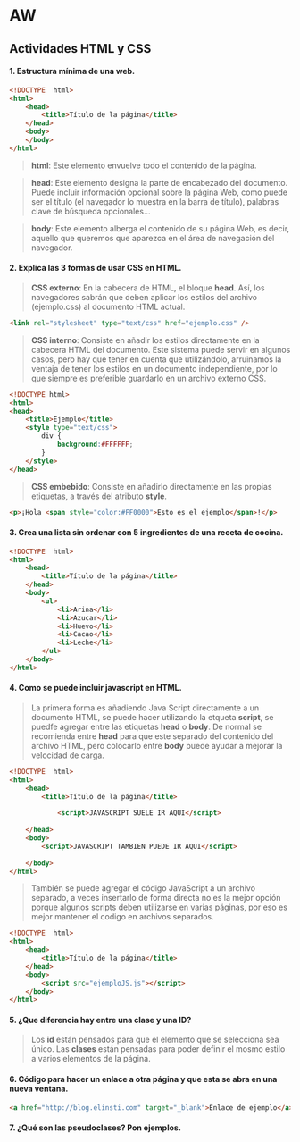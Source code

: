 # AW
## Actividades HTML y CSS
#### 1. Estructura mínima de una web.
```html
<!DOCTYPE  html>
<html>
	<head>
		<title>Título de la página</title>
	</head>
	<body>
	</body>
</html>
```
>**html**: Este elemento envuelve todo el contenido de la página.

>**head**: Este elemento designa la parte de encabezado del documento. Puede incluir información opcional sobre la página Web, como puede ser el título (el navegador lo muestra en la barra de título), palabras clave de búsqueda opcionales...

>**body**: Este elemento alberga el contenido de su página Web, es decir, aquello que queremos que aparezca en el área de navegación del navegador.

#### 2. Explica las 3 formas de usar CSS en HTML.

>**CSS externo**: En la cabecera de HTML, el bloque **head**. Así, los navegadores sabrán que deben aplicar los estilos del archivo (ejemplo.css) al documento HTML actual.
```html
<link rel="stylesheet" type="text/css" href="ejemplo.css" />
```
>**CSS interno**: Consiste en añadir los estilos directamente en la cabecera HTML del documento. Este sistema puede servir en algunos casos, pero hay que tener en cuenta que utilizándolo, arruinamos la ventaja de tener los estilos en un documento independiente, por lo que siempre es preferible guardarlo en un archivo externo CSS.
```html
<!DOCTYPE html>
<html>
<head>
    <title>Ejemplo</title>
    <style type="text/css">
        div {
            background:#FFFFFF;
        }
    </style>
</head>
```
>**CSS embebido**: Consiste en añadirlo directamente en las propias etiquetas, a través del atributo **style**.
```html
<p>¡Hola <span style="color:#FF0000">Esto es el ejemplo</span>!</p>
```

#### 3. Crea una lista sin ordenar con 5 ingredientes de una receta de cocina.
```html
<!DOCTYPE  html>
<html>
	<head>
		<title>Título de la página</title>
	</head>
	<body>
		<ul>
			<li>Arina</li>
			<li>Azucar</li>
			<li>Huevo</li>
			<li>Cacao</li>
			<li>Leche</li>
		</ul>
	</body>
</html>
```

#### 4. Como se puede incluir javascript en HTML.
>La primera forma es añadiendo Java Script directamente a un documento HTML, se puede hacer utilizando la etqueta **script**, se puedfe agregar entre las etiquetas **head** o **body**. De normal se recomienda entre **head** para que este separado del contenido del archivo HTML, pero colocarlo entre **body** puede ayudar a mejorar la velocidad de carga.
```html
<!DOCTYPE  html>
<html>
	<head>
		<title>Título de la página</title>
	
			<script>JAVASCRIPT SUELE IR AQUI</script>
	
	</head>
	<body>
		<script>JAVASCRIPT TAMBIEN PUEDE IR AQUI</script>
	
	</body>
</html>
```
>También se puede agregar el código JavaScript a un archivo separado, a veces insertarlo de forma directa no es la mejor opción porque algunos scripts deben utilizarse en varias páginas, por eso es mejor mantener el codigo en archivos separados.
```html
<!DOCTYPE  html>
<html>
	<head>
		<title>Título de la página</title>
	</head>
	<body>
		<script src="ejemploJS.js"></script>
	</body>
</html>
```

#### 5. ¿Que diferencia hay entre una clase y una ID?
>Los **id** están pensados para que el elemento que se selecciona sea único.
>Las **clases** están pensadas para poder definir el mosmo estilo a varios elementos de la página.

#### 6. Código para hacer un enlace a otra página y que esta se abra en una nueva ventana.
```html
<a href="http://blog.elinsti.com" target="_blank">Enlace de ejemplo</a>
```

#### 7. ¿Qué son las pseudoclases? Pon ejemplos.
